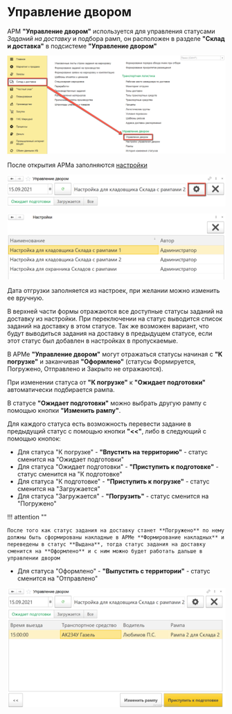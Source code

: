 # Управление двором

АРМ **"Управление двором"** используется для управления статусами *Заданий на доставку* и подбора рамп, он расположен в разделе **"Склад и доставка"** в подсистеме **"Управление двором"**

[![1][1]][1]

После открытия АРМа заполняются [настройки](YardManagementSettings.md)

[![2][2]][2]

[![3][3]][3]

Дата отгрузки заполняется из настроек, при желании можно изменить ее вручную.

В верхней части формы отражаются все доступные статусы заданий на доставку из настройки. При переключении на статус выводится список заданий на доставку в этом статусе. Так же возможен вариант, что будут выводиться задания на доставку в предыдущем статусе, если этот статус был добавлен в настройках в пропускаемые.

В АРМе **"Управление двором"** могут отражаться статусы начиная с **"К погрузке"** и заканчивая **"Оформлено"** (статусы Формируется, Погружено, Отправлено и Закрыто не отражаются).

При изменении статуса от **"К погрузке"** к **"Ожидает подготовки"** автоматически подбирается рампа.

В статусе **"Ожидает подготовки"** можно выбрать другую рампу с помощью кнопки **"Изменить рампу"**.

Для каждого статуса есть возможность перевести задание в предыдущий статус с помощью кнопки **"<<"**, либо в следующий с помощью кнопок:

- Для статуса "К погрузке" - **"Впустить на территорию"** - статус сменится на "Ожидает подготовки"
- Для статуса "Ожидает подготовки" - **"Приступить к подготовке"** - статус сменится на "К подготовке"
- Для статуса "К подготовке" - **"Приступить к погрузке"** - статус сменится на "Загружается"
- Для статуса "Загружается" - **"Погрузить"** - статус сменится на "Погружено"

!!! attention ""

    После того как статус задания на доставку станет **Погружено** по нему должны быть сформированы накладные в АРМе **Формирование накладных** и переведены в статус **Выдана**, тогда статус задания на доставку сменится на **Оформлено** и с ним можно будет работать дальше в управлении двором

- Для статуса "Оформлено" - **"Выпустить с территории"** - статус сменится на "Отправлено"

[![4][4]][4]

[1]: YardManagement.assets/1.png
[2]: YardManagement.assets/2.png
[3]: YardManagement.assets/3.png
[4]: YardManagement.assets/4.png
